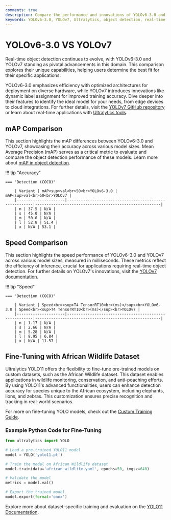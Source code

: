 ```yaml
---
comments: true
description: Compare the performance and innovations of YOLOv6-3.0 and YOLOv7, two state-of-the-art models in real-time object detection. Discover their unique features, efficiency, and accuracy in advancing edge AI and computer vision applications.
keywords: YOLOv6-3.0, YOLOv7, Ultralytics, object detection, real-time AI, edge AI, computer vision, model comparison, performance metrics
---
```


# YOLOv6-3.0 VS YOLOv7

Real-time object detection continues to evolve, with YOLOv6-3.0 and YOLOv7 standing as pivotal advancements in this domain. This comparison explores their unique capabilities, helping users determine the best fit for their specific applications.

YOLOv6-3.0 emphasizes efficiency with optimized architectures for deployment on diverse hardware, while YOLOv7 introduces innovations like dynamic label assignment for improved training accuracy. Dive deeper into their features to identify the ideal model for your needs, from edge devices to cloud integrations. For further details, visit the [YOLOv7 GitHub repository](https://github.com/WongKinYiu/yolov7) or learn about real-time applications with [Ultralytics tools](https://www.ultralytics.com).


## mAP Comparison

This section highlights the mAP differences between YOLOv6-3.0 and YOLOv7, showcasing their accuracy across various model sizes. Mean Average Precision (mAP) serves as a critical metric to evaluate and compare the object detection performance of these models. Learn more about [mAP in object detection](https://www.ultralytics.com/glossary/mean-average-precision-map).


!!! tip "Accuracy"

	=== "Detection (COCO)"

		| Variant | mAP<sup>val<br>50<br>YOLOv6-3.0 | mAP<sup>val<br>50<br>YOLOv7 |
		|---------------------|-------------------------------------------------------|-------------------------------------------------------|
		| n | 37.5 | N/A |
		| s | 45.0 | N/A |
		| m | 50.0 | N/A |
		| l | 52.8 | 51.4 |
		| x | N/A | 53.1 |
		

## Speed Comparison

This section highlights the speed performance of YOLOv6-3.0 and YOLOv7 across various model sizes, measured in milliseconds. These metrics reflect the efficiency of inference, crucial for applications requiring real-time object detection. For further details on YOLOv7's innovations, visit the [YOLOv7 documentation](https://docs.ultralytics.com/models/yolov7/).


!!! tip "Speed"

	=== "Detection (COCO)"

		| Variant | Speed<br><sup>T4 TensorRT10<br>(ms)</sup><br>YOLOv6-3.0 | Speed<br><sup>T4 TensorRT10<br>(ms)</sup><br>YOLOv7 |
		|---------------------|-------------------------------------------------------|-------------------------------------------------------|
		| n | 1.17 | N/A |
		| s | 2.66 | N/A |
		| m | 5.28 | N/A |
		| l | 8.95 | 6.84 |
		| x | N/A | 11.57 |

## Fine-Tuning with African Wildlife Dataset  

Ultralytics YOLO11 offers the flexibility to fine-tune pre-trained models on custom datasets, such as the African Wildlife dataset. This dataset enables applications in wildlife monitoring, conservation, and anti-poaching efforts. By using YOLO11's advanced functionalities, users can enhance detection accuracy for species unique to the African ecosystem, including elephants, lions, and zebras. This customization ensures precise recognition and tracking in real-world scenarios.  

For more on fine-tuning YOLO models, check out the [Custom Training Guide](https://docs.ultralytics.com/modes/train/).  

### Example Python Code for Fine-Tuning  
```python
from ultralytics import YOLO

# Load a pre-trained YOLO11 model
model = YOLO('yolo11.pt')

# Train the model on African Wildlife dataset
model.train(data='african_wildlife.yaml', epochs=50, imgsz=640)

# Validate the model
metrics = model.val()

# Export the trained model
model.export(format='onnx')
```  
Explore more about dataset-specific training and evaluation on the [YOLO11 Documentation](https://docs.ultralytics.com/models/yolo11/).

